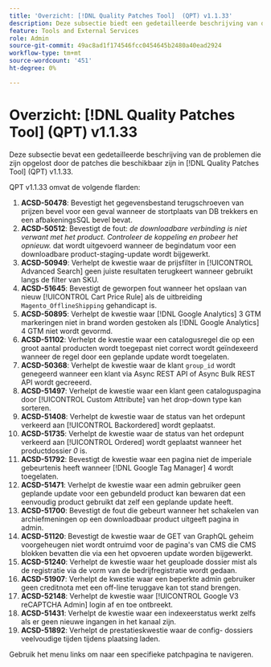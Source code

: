 ```yaml
---
title: 'Overzicht: [!DNL Quality Patches Tool]  (QPT) v1.1.33'
description: Deze subsectie biedt een gedetailleerde beschrijving van de problemen die zijn opgelost door de patches die beschikbaar zijn in  [!DNL Quality Patches Tool]  (QPT) v1.1.33.
feature: Tools and External Services
role: Admin
source-git-commit: 49ac8ad1f174546fcc0454645b2480a40ead2924
workflow-type: tm+mt
source-wordcount: '451'
ht-degree: 0%

---
```


# Overzicht: [!DNL Quality Patches Tool] (QPT) v1.1.33

Deze subsectie bevat een gedetailleerde beschrijving van de problemen die zijn opgelost door de patches die beschikbaar zijn in [!DNL Quality Patches Tool] (QPT) v1.1.33.

QPT v1.1.33 omvat de volgende flarden:

1. **ACSD-50478**: Bevestigt het gegevensbestand terugschroeven van prijzen bevel voor een geval wanneer de stortplaats van DB trekkers en een afbakeningsSQL bevel bevat.
1. **ACSD-50512**: Bevestigt de fout: *de downloadbare verbinding is niet verwant met het product. Controleer de koppeling en probeer het opnieuw.* dat wordt uitgevoerd wanneer de begindatum voor een downloadbare product-staging-update wordt bijgewerkt.
1. **ACSD-50949**: Verhelpt de kwestie waar de prijsfilter in [!UICONTROL Advanced Search] geen juiste resultaten terugkeert wanneer gebruikt langs de filter van SKU.
1. **ACSD-51645**: Bevestigt de geworpen fout wanneer het opslaan van nieuw [!UICONTROL Cart Price Rule] als de uitbreiding `Magento_OfflineShipping` gehandicapt is.
1. **ACSD-50895**: Verhelpt de kwestie waar [!DNL Google Analytics] 3 GTM markeringen niet in brand worden gestoken als [!DNL Google Analytics] 4 GTM niet wordt gevormd.
1. **ACSD-51102**: Verhelpt de kwestie waar een catalogusregel die op een groot aantal producten wordt toegepast niet correct wordt geïndexeerd wanneer de regel door een geplande update wordt toegelaten.
1. **ACSD-50368**: Verhelpt de kwestie waar de klant `group_id` wordt genegeerd wanneer een klant via Async REST API of Async Bulk REST API wordt gecreeerd.
1. **ACSD-51497**: Verhelpt de kwestie waar een klant geen cataloguspagina door [!UICONTROL Custom Attribute] van het drop-down type kan sorteren.
1. **ACSD-51408**: Verhelpt de kwestie waar de status van het ordepunt verkeerd aan [!UICONTROL Backordered] wordt geplaatst.
1. **ACSD-51735**: Verhelpt de kwestie waar de status van het ordepunt verkeerd aan [!UICONTROL Ordered] wordt geplaatst wanneer het productdossier *0* is.
1. **ACSD-51792**: Bevestigt de kwestie waar een pagina niet de imperiale gebeurtenis heeft wanneer [!DNL Google Tag Manager] 4 wordt toegelaten.
1. **ACSD-51471**: Verhelpt de kwestie waar een admin gebruiker geen geplande update voor een gebundeld product kan bewaren dat een eenvoudig product gebruikt dat zelf een geplande update heeft.
1. **ACSD-51700**: Bevestigt de fout die gebeurt wanneer het schakelen van archiefmeningen op een downloadbaar product uitgeeft pagina in admin.
1. **ACSD-51120**: Bevestigt de kwestie waar de GET van GraphQL geheim voorgeheugen niet wordt ontruimd voor de pagina&#39;s van CMS die CMS blokken bevatten die via een het opvoeren update worden bijgewerkt.
1. **ACSD-51240**: Verhelpt de kwestie waar het geuploade dossier mist als de registratie via de vorm van de bedrijfregistratie wordt gedaan.
1. **ACSD-51907**: Verhelpt de kwestie waar een beperkte admin gebruiker geen creditnota met een off-line teruggave kan tot stand brengen.
1. **ACSD-52148**: Verhelpt de kwestie waar [!UICONTROL Google V3 reCAPTCHA Admin] login af en toe ontbreekt.
1. **ACSD-51431**: Verhelpt de kwestie waar een indexeerstatus werkt zelfs als er geen nieuwe ingangen in het kanaal zijn.
1. **ACSD-51892**: Verhelpt de prestatieskwestie waar de config- dossiers veelvoudige tijden tijdens plaatsing laden.

Gebruik het menu links om naar een specifieke patchpagina te navigeren.
